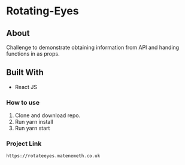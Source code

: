 # Rotating-Eyes

## About
Challenge to demonstrate obtaining information from API and handing functions in as props.

## Built With
* React JS  

### How to use 
1. Clone and download repo.
2. Run yarn install
3. Run yarn start

### Project Link

`https://rotateeyes.matenemeth.co.uk`
